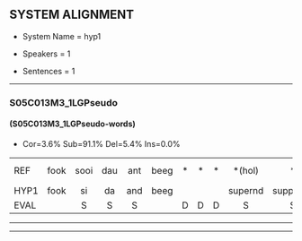 
## SYSTEM ALIGNMENT

- System Name = hyp1

- Speakers = 1

- Sentences = 1

---

### S05C013M3_1LGPseudo

#### (S05C013M3_1LGPseudo-words)

- Cor=3.6%	Sub=91.1%	Del=5.4%	Ins=0.0%

|  |  |  |  |  |  |  |  |  |  |  |  |  |  |  |  |  |  |  |  |  |  |  |  |  |  |  |  |  |  |  |  |  |  |  |  |  |  |  |  |  |  |  |  |  |  |  |  |  |  |  |  |  |  |  |  |  |
|:--- |:---:|:---:|:---:|:---:|:---:|:---:|:---:|:---:|:---:|:---:|:---:|:---:|:---:|:---:|:---:|:---:|:---:|:---:|:---:|:---:|:---:|:---:|:---:|:---:|:---:|:---:|:---:|:---:|:---:|:---:|:---:|:---:|:---:|:---:|:---:|:---:|:---:|:---:|:---:|:---:|:---:|:---:|:---:|:---:|:---:|:---:|:---:|:---:|:---:|:---:|:---:|:---:|:---:|:---:|:---:|:---:|
| REF | fook | sooi | dau | ant | beeg | * | * | * | *(hol) | * | * | * | larst | vout | *(zwaai) | zwoei | fam | rachts*(rechtst) | vaap | sprieuw | keng | * | swoers | doer | plirt | * | * | * | blard*(bladeren) | guul*(gluur) | hoekt | neeuw | noork | vid*(vind) | zans | *(leeuw) | * | * | haans*(hans) | spaai | sjalt | heik*(hik) | sank | roen | frijk | eem | schard | * | * | * | *(rek) | dron*(dronk) | * | * | * | stuid*(stout) |
| HYP1 | fook | si | da | and | beeg |  |  |  | supernd | suppernd | oh | a | heel | laartt | last | woud | gg | zwai | zoei | vwam | recht | vap | skri | kanr | swo | ze | wordt | do | pini | hier | m | deren | bladeren | da | weel | hoekend | neo | noork | zingt | dusams | leel | ik | lem | homs | spel | selt | hik | sandk | waarome | varuit | jam | schart | schrek | droomk | snap | stat |
| EVAL |  | S | S | S |  | D | D | D | S | S | S | S | S | S | S | S | S | S | S | S | S | S | S | S | S | S | S | S | S | S | S | S | S | S | S | S | S | S | S | S | S | S | S | S | S | S | S | S | S | S | S | S | S | S | S | S |
---

---
